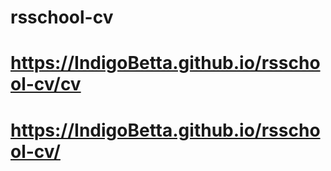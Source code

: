 # rsschool-cv
# https://IndigoBetta.github.io/rsschool-cv/cv
# https://IndigoBetta.github.io/rsschool-cv/
